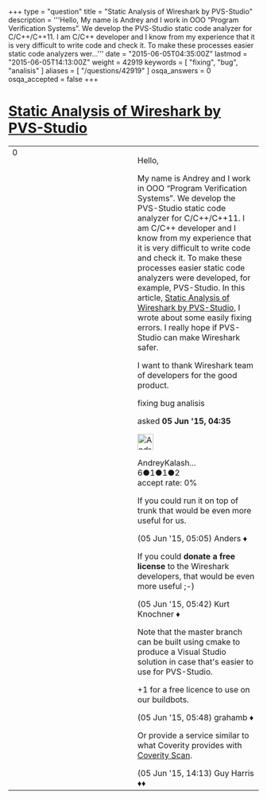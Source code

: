 +++
type = "question"
title = "Static Analysis of Wireshark by PVS-Studio"
description = '''Hello, My name is Andrey and I work in OOO “Program Verification Systems”. We develop the PVS-Studio static code analyzer for C/C++/C++11. I am C/C++ developer and I know from my experience that it is very difficult to write code and check it. To make these processes easier static code analyzers wer...'''
date = "2015-06-05T04:35:00Z"
lastmod = "2015-06-05T14:13:00Z"
weight = 42919
keywords = [ "fixing", "bug", "analisis" ]
aliases = [ "/questions/42919" ]
osqa_answers = 0
osqa_accepted = false
+++

<div class="headNormal">

# [Static Analysis of Wireshark by PVS-Studio](/questions/42919/static-analysis-of-wireshark-by-pvs-studio)

</div>

<div id="main-body">

<div id="askform">

<table id="question-table" style="width:100%;"><colgroup><col style="width: 50%" /><col style="width: 50%" /></colgroup><tbody><tr class="odd"><td style="width: 30px; vertical-align: top"><div class="vote-buttons"><span id="post-42919-upvote" class="ajax-command post-vote up" rel="nofollow" title="I like this post (click again to cancel)"> </span><div id="post-42919-score" class="post-score" title="current number of votes">0</div><span id="post-42919-downvote" class="ajax-command post-vote down" rel="nofollow" title="I dont like this post (click again to cancel)"> </span> <span id="favorite-mark" class="ajax-command favorite-mark" rel="nofollow" title="mark/unmark this question as favorite (click again to cancel)"> </span><div id="favorite-count" class="favorite-count"></div></div></td><td><div id="item-right"><div class="question-body"><p>Hello,</p><p>My name is Andrey and I work in OOO “Program Verification Systems”. We develop the PVS-Studio static code analyzer for C/C++/C++11. I am C/C++ developer and I know from my experience that it is very difficult to write code and check it. To make these processes easier static code analyzers were developed, for example, PVS-Studio. In this article, <a href="http://www.viva64.com/en/b/0328/">Static Analysis of Wireshark by PVS-Studio</a>, I wrote about some easily fixing errors. I really hope if PVS-Studio can make Wireshark safer.</p><p>I want to thank Wireshark team of developers for the good product.</p></div><div id="question-tags" class="tags-container tags"><span class="post-tag tag-link-fixing" rel="tag" title="see questions tagged &#39;fixing&#39;">fixing</span> <span class="post-tag tag-link-bug" rel="tag" title="see questions tagged &#39;bug&#39;">bug</span> <span class="post-tag tag-link-analisis" rel="tag" title="see questions tagged &#39;analisis&#39;">analisis</span></div><div id="question-controls" class="post-controls"></div><div class="post-update-info-container"><div class="post-update-info post-update-info-user"><p>asked <strong>05 Jun '15, 04:35</strong></p><img src="https://secure.gravatar.com/avatar/721e77e8c8083f18e77fa0a573371649?s=32&amp;d=identicon&amp;r=g" class="gravatar" width="32" height="32" alt="AndreyKalashnikovViva64&#39;s gravatar image" /><p><span>AndreyKalash...</span><br />
<span class="score" title="6 reputation points">6</span><span title="1 badges"><span class="badge1">●</span><span class="badgecount">1</span></span><span title="1 badges"><span class="silver">●</span><span class="badgecount">1</span></span><span title="2 badges"><span class="bronze">●</span><span class="badgecount">2</span></span><br />
<span class="accept_rate" title="Rate of the user&#39;s accepted answers">accept rate:</span> <span title="AndreyKalashnikovViva64 has no accepted answers">0%</span></p></div></div><div id="comments-container-42919" class="comments-container"><span id="42922"></span><div id="comment-42922" class="comment"><div id="post-42922-score" class="comment-score"></div><div class="comment-text"><p>If you could run it on top of trunk that would be even more useful for us.</p></div><div id="comment-42922-info" class="comment-info"><span class="comment-age">(05 Jun '15, 05:05)</span> <span class="comment-user userinfo">Anders ♦</span></div></div><span id="42924"></span><div id="comment-42924" class="comment"><div id="post-42924-score" class="comment-score"></div><div class="comment-text"><p>If you could <strong>donate a free license</strong> to the Wireshark developers, that would be even more useful ;-)</p></div><div id="comment-42924-info" class="comment-info"><span class="comment-age">(05 Jun '15, 05:42)</span> <span class="comment-user userinfo">Kurt Knochner ♦</span></div></div><span id="42927"></span><div id="comment-42927" class="comment"><div id="post-42927-score" class="comment-score"></div><div class="comment-text"><p>Note that the master branch can be built using cmake to produce a Visual Studio solution in case that's easier to use for PVS-Studio.</p><p>+1 for a free licence to use on our buildbots.</p></div><div id="comment-42927-info" class="comment-info"><span class="comment-age">(05 Jun '15, 05:48)</span> <span class="comment-user userinfo">grahamb ♦</span></div></div><span id="42932"></span><div id="comment-42932" class="comment"><div id="post-42932-score" class="comment-score"></div><div class="comment-text"><p>Or provide a service similar to what Coverity provides with <a href="https://scan.coverity.com">Coverity Scan</a>.</p></div><div id="comment-42932-info" class="comment-info"><span class="comment-age">(05 Jun '15, 14:13)</span> <span class="comment-user userinfo">Guy Harris ♦♦</span></div></div></div><div id="comment-tools-42919" class="comment-tools"></div><div class="clear"></div><div id="comment-42919-form-container" class="comment-form-container"></div><div class="clear"></div></div></td></tr></tbody></table>

</div>

</div>

